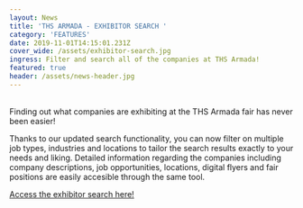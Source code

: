 ```yaml
---
layout: News
title: 'THS ARMADA - EXHIBITOR SEARCH '
category: 'FEATURES'
date: 2019-11-01T14:15:01.231Z
cover_wide: /assets/exhibitor-search.jpg
ingress: Filter and search all of the companies at THS Armada!
featured: true
header: /assets/news-header.jpg
---
```

<br/>
Finding out what companies are exhibiting at the THS Armada fair has never been easier!

Thanks to our updated search functionality, you can now filter on multiple job types, industries and locations to tailor the search results exactly to your needs and liking. Detailed information regarding the companies including company descriptions, job opportunities, locations, digital flyers and fair positions are easily accesible through the same tool.

[Access the exhibitor search here!](https://armada.nu/exhibitors/)

